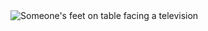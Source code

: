 <img src="https://assets.datacamp.com/production/project_1237/img/netflix.jpg" alt="Someone's feet on table facing a television">
